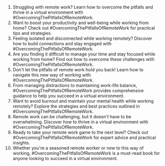 1. Struggling with remote work? Learn how to overcome the pitfalls and thrive in a virtual environment with #OvercomingThePitfallsOfRemoteWork.
2. Want to boost your productivity and well-being while working from home? Check out #OvercomingThePitfallsOfRemoteWork for practical tips and strategies.
3. Feeling isolated and disconnected while working remotely? Discover how to build connections and stay engaged with #OvercomingThePitfallsOfRemoteWork.
4. Are you finding it difficult to manage your time and stay focused while working from home? Find out how to overcome these challenges with #OvercomingThePitfallsOfRemoteWork.
5. Don't let the pitfalls of remote work hold you back! Learn how to navigate this new way of working with #OvercomingThePitfallsOfRemoteWork.
6. From managing distractions to maintaining work-life balance, #OvercomingThePitfallsOfRemoteWork provides comprehensive guidance to help you succeed in a virtual environment.
7. Want to avoid burnout and maintain your mental health while working remotely? Explore the strategies and best practices outlined in #OvercomingThePitfallsOfRemoteWork.
8. Remote work can be challenging, but it doesn't have to be overwhelming. Discover how to thrive in a virtual environment with #OvercomingThePitfallsOfRemoteWork.
9. Ready to take your remote work game to the next level? Check out #OvercomingThePitfallsOfRemoteWork for expert advice and practical insights.
10. Whether you're a seasoned remote worker or new to this way of working, #OvercomingThePitfallsOfRemoteWork is a must-read book for anyone looking to succeed in a virtual environment.
